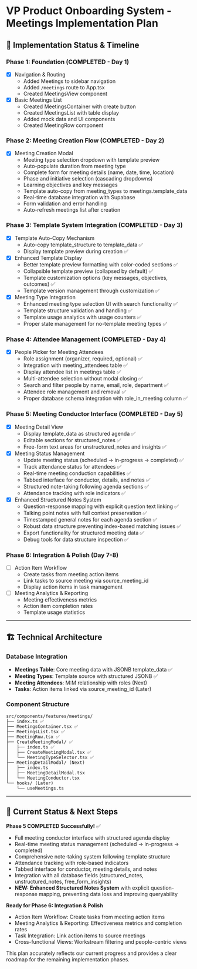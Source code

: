 # VP Product Onboarding System - Meetings Implementation Plan

## 🎯 **Implementation Status & Timeline**

### **Phase 1: Foundation (COMPLETED - Day 1)**
- [X] Navigation & Routing
  - Added Meetings to sidebar navigation
  - Added `/meetings` route to App.tsx
  - Created MeetingsView component
- [X] Basic Meetings List
  - Created MeetingsContainer with create button
  - Created MeetingsList with table display
  - Added mock data and UI components
  - Created MeetingRow component

### **Phase 2: Meeting Creation Flow (COMPLETED - Day 2)**
- [X] Meeting Creation Modal
  - Meeting type selection dropdown with template preview
  - Auto-populate duration from meeting type
  - Complete form for meeting details (name, date, time, location)
  - Phase and initiative selection (cascading dropdowns)
  - Learning objectives and key messages
  - Template auto-copy from meeting_types to meetings.template_data
  - Real-time database integration with Supabase
  - Form validation and error handling
  - Auto-refresh meetings list after creation

### **Phase 3: Template System Integration (COMPLETED - Day 3)**
- [X] Template Auto-Copy Mechanism
  - Auto-copy template_structure to template_data ✅
  - Display template preview during creation ✅
- [X] Enhanced Template Display
  - Better template preview formatting with color-coded sections ✅
  - Collapsible template preview (collapsed by default) ✅
  - Template customization options (key messages, objectives, outcomes) ✅
  - Template version management through customization ✅
- [X] Meeting Type Integration
  - Enhanced meeting type selection UI with search functionality ✅
  - Template structure validation and handling ✅
  - Template usage analytics with usage counters ✅
  - Proper state management for no-template meeting types ✅

### **Phase 4: Attendee Management (COMPLETED - Day 4)**
- [X] People Picker for Meeting Attendees
  - Role assignment (organizer, required, optional) ✅
  - Integration with meeting_attendees table ✅
  - Display attendee list in meetings table ✅
  - Multi-attendee selection without modal closing ✅
  - Search and filter people by name, email, role, department ✅
  - Attendee role management and removal ✅
  - Proper database schema integration with role_in_meeting column ✅

### **Phase 5: Meeting Conductor Interface (COMPLETED - Day 5)**
- [X] Meeting Detail View
  - Display template_data as structured agenda ✅
  - Editable sections for structured_notes ✅
  - Free-form text areas for unstructured_notes and insights ✅
- [X] Meeting Status Management
  - Update meeting status (scheduled → in-progress → completed) ✅
  - Track attendance status for attendees ✅
  - Real-time meeting conduction capabilities ✅
  - Tabbed interface for conductor, details, and notes ✅
  - Structured note-taking following agenda sections ✅
  - Attendance tracking with role indicators ✅
- [X] Enhanced Structured Notes System
  - Question-response mapping with explicit question text linking ✅
  - Talking point notes with full context preservation ✅
  - Timestamped general notes for each agenda section ✅
  - Robust data structure preventing index-based matching issues ✅
  - Export functionality for structured meeting data ✅
  - Debug tools for data structure inspection ✅

### **Phase 6: Integration & Polish (Day 7-8)**
- [ ] Action Item Workflow
  - Create tasks from meeting action items
  - Link tasks to source meeting via source_meeting_id
  - Display action items in task management
- [ ] Meeting Analytics & Reporting
  - Meeting effectiveness metrics
  - Action item completion rates
  - Template usage statistics

---

## 🏗️ **Technical Architecture**

### **Database Integration**
- **Meetings Table**: Core meeting data with JSONB template_data ✅
- **Meeting Types**: Template source with structured JSONB ✅
- **Meeting Attendees**: M:M relationship with roles (Next)
- **Tasks**: Action items linked via source_meeting_id (Later)

### **Component Structure**
```
src/components/features/meetings/
├── index.ts ✅
├── MeetingsContainer.tsx ✅
├── MeetingsList.tsx ✅
├── MeetingRow.tsx ✅
├── CreateMeetingModal/ ✅
│   ├── index.ts ✅
│   ├── CreateMeetingModal.tsx ✅
│   └── MeetingTypeSelector.tsx ✅
├── MeetingDetailModal/ (Next)
│   ├── index.ts
│   ├── MeetingDetailModal.tsx
│   └── MeetingConductor.tsx
└── hooks/ (Later)
    └── useMeetings.ts
```

---

## 🚀 **Current Status & Next Steps**

**Phase 5 COMPLETED Successfully!** ✅
- Full meeting conductor interface with structured agenda display
- Real-time meeting status management (scheduled → in-progress → completed)
- Comprehensive note-taking system following template structure
- Attendance tracking with role-based indicators
- Tabbed interface for conductor, meeting details, and notes
- Integration with all database fields (structured_notes, unstructured_notes, free_form_insights)
- **NEW: Enhanced Structured Notes System** with explicit question-response mapping, preventing data loss and improving queryability

**Ready for Phase 6: Integration & Polish**
- Action Item Workflow: Create tasks from meeting action items
- Meeting Analytics & Reporting: Effectiveness metrics and completion rates
- Task Integration: Link action items to source meetings
- Cross-functional Views: Workstream filtering and people-centric views

This plan accurately reflects our current progress and provides a clear roadmap for the remaining implementation phases.